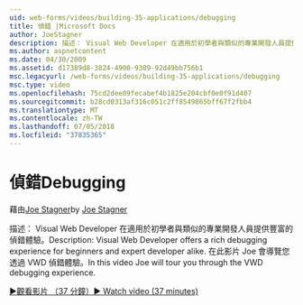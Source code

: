 ```yaml
---
uid: web-forms/videos/building-35-applications/debugging
title: 偵錯 |Microsoft Docs
author: JoeStagner
description: 描述： Visual Web Developer 在適用於初學者與類似的專業開發人員提供豐富的偵錯體驗。 在這段影片中 Joe 會導覽您透過 VW...
ms.author: aspnetcontent
ms.date: 04/30/2009
ms.assetid: d17389d8-3824-4900-9309-92d49bb756b1
msc.legacyurl: /web-forms/videos/building-35-applications/debugging
msc.type: video
ms.openlocfilehash: 75cd2dee09fecabef4b1825e204cbf0e0f91d407
ms.sourcegitcommit: b28cd0313af316c051c2ff8549865bff67f2fbb4
ms.translationtype: MT
ms.contentlocale: zh-TW
ms.lasthandoff: 07/05/2018
ms.locfileid: "37835365"
---
```

<a name="debugging"></a><span data-ttu-id="b81ca-104">偵錯</span><span class="sxs-lookup"><span data-stu-id="b81ca-104">Debugging</span></span>
====================
<span data-ttu-id="b81ca-105">藉由[Joe Stagner](https://github.com/JoeStagner)</span><span class="sxs-lookup"><span data-stu-id="b81ca-105">by [Joe Stagner](https://github.com/JoeStagner)</span></span>

<span data-ttu-id="b81ca-106">描述： Visual Web Developer 在適用於初學者與類似的專業開發人員提供豐富的偵錯體驗。</span><span class="sxs-lookup"><span data-stu-id="b81ca-106">Description: Visual Web Developer offers a rich debugging experience for beginners and expert developer alike.</span></span> <span data-ttu-id="b81ca-107">在此影片 Joe 會導覽您透過 VWD 偵錯體驗。</span><span class="sxs-lookup"><span data-stu-id="b81ca-107">In this video Joe will tour you through the VWD debugging experience.</span></span>

[<span data-ttu-id="b81ca-108">&#9654;觀看影片 （37 分鐘）</span><span class="sxs-lookup"><span data-stu-id="b81ca-108">&#9654; Watch video (37 minutes)</span></span>](https://channel9.msdn.com/Blogs/ASP-NET-Site-Videos/debugging)
